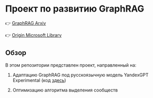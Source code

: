 # Проект по развитию GraphRAG

👉 [GraphRAG Arxiv](https://arxiv.org/pdf/2404.16130)

👉 [Origin Microsoft Library](https://github.com/microsoft/graphrag)

## Обзор

В этом репозитории представлен проект, направленный на:
1. Адаптацию GraphRAG под русскоязычную модель YandexGPT Experimental (код [здесь](https://github.com/alinaavanesyan/GraphRAG_for_YandexGPT))

2. Оптимизацию алгоритма выделения сообществ
